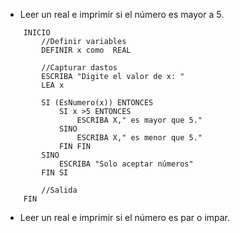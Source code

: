 + Leer un real e imprimir si el número es mayor a 5.
```
    INICIO
        //Definir variables
        DEFINIR x como  REAL

        //Capturar dastos 
        ESCRIBA "Digite el valor de x: "
        LEA x

        SI (EsNumero(x)) ENTONCES
            SI x >5 ENTONCES
                ESCRIBA X," es mayor que 5."
            SINO
                ESCRIBA X," es menor que 5."
            FIN FIN 
        SINO
            ESCRIBA "Solo aceptar números"             
        FIN SI

        //Salida
    FIN
```
+ Leer un real e imprimir si el número es par o impar.
